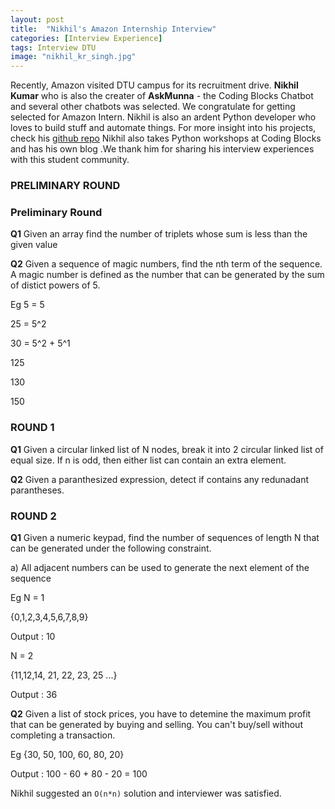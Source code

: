 ```yaml
---
layout: post
title:  "Nikhil's Amazon Internship Interview"
categories: [Interview Experience]
tags: Interview DTU
image: "nikhil_kr_singh.jpg"
---
```


Recently, Amazon visited DTU campus for its recruitment drive. **Nikhil Kumar** who is also the creater of **AskMunna** - the Coding Blocks Chatbot and several other chatbots was selected. We congratulate for getting selected for Amazon Intern. Nikhil is also an ardent Python developer who loves to build stuff and automate things. For more insight into his projects, check his [github repo](github.com/nikhilkumarsingh)
Nikhil also takes Python workshops at Coding Blocks and has his own blog .We thank him for sharing his interview experiences with this student community. 

### **PRELIMINARY ROUND**

### Preliminary Round 

**Q1** Given an array find the number of triplets whose sum is less than the given value

**Q2** Given a sequence of magic numbers, find the nth term of the sequence. A magic number is defined as the number that can be generated by the sum of distict powers of 5.

Eg
5	=	5

25	= 	5^2

30	= 5^2 + 5^1

125

130

150 


### **ROUND 1**
**Q1** Given a circular linked list of N nodes, break it into 2 circular linked list of equal size. If n is odd, then either list can contain an extra element.

**Q2** Given a paranthesized expression, detect if contains any redunadant parantheses.


### **ROUND 2**
**Q1** Given a numeric keypad, find the number of sequences of length N that can be generated under the following constraint.

a) All adjacent numbers can be used to generate the next element of the sequence

Eg N = 1

{0,1,2,3,4,5,6,7,8,9}

Output : 10

N = 2


{11,12,14, 21, 22, 23, 25 ...}

Output : 36

**Q2** Given a list of stock prices, you have to detemine the maximum profit that can be generated by buying and selling. You can't buy/sell without completing a  transaction.

Eg {30, 50, 100, 60, 80, 20}

Output : 100 - 60 + 80 - 20 = 100

Nikhil suggested an `O(n*n)` solution and interviewer was satisfied.



